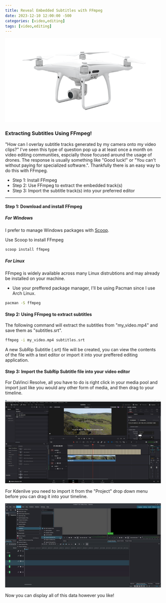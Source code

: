 ```yaml
---
title: Reveal Embedded Subtitles with FFmpeg
date: 2023-12-10 12:00:00 -500
categories: [video,editing]
tags: [video,editing]
---
```


![featured_image](/assets/subtitles/featured_image.png)

### Extracting Subtitles Using FFmpeg!

"How can I overlay subtitle tracks generated by my camera onto my video clips?" I've seen this type of question pop up a at least once a month on video editing communities, espcially those focused around the usage of drones. The response is usually something like "Good luck!" or "You can't without paying for specialized software.". Thankfully there is an easy way to do this with FFmpeg.

* Step 1: Install FFmpeg
* Step 2: Use FFmpeg to extract the embedded track(s)
* Step 3: Import the subtitle track(s) into your preferred editor

---

#### Step 1: Download and install FFmpeg

##### For Windows

I prefer to manage Windows packages with [Scoop](https://scoop.sh/).

Use Scoop to install FFmpeg

```powershell
scoop install ffmpeg
```

##### For Linux

FFmpeg is widely available across many Linux distrubtions and may already be installed on your machine.

* Use your preffered package manager, I'll be using Pacman since I use Arch Linux.

```bash
pacman -S ffmpeg
```

#### Step 2: Using FFmpeg to extract subtitles

The following command will extract the subtitles from "my_video.mp4" and save them as "subtitles.srt".

```bash
ffmpeg -i my_video.mp4 subtitles.srt
```

A new SubRip Subtitle (.srt) file will be created, you can view the contents of the file with a text editor or import it into your preffered editing application.

#### Step 3: Import the SubRip Subtitle file into your video editor

For DaVinci Resolve, all you have to do is right click in your media pool and import just like you would any other form of media, and then drag to your timeline.

![davinci_timeline](/assets/subtitles/davinci_timeline.png)

For Kdenlive you need to import it from the "Project" drop down menu before you can drag it into your timeline.

![kdenlive_timeline](/assets/subtitles/kdenlive_import.png)

Now you can display all of this data however you like!
